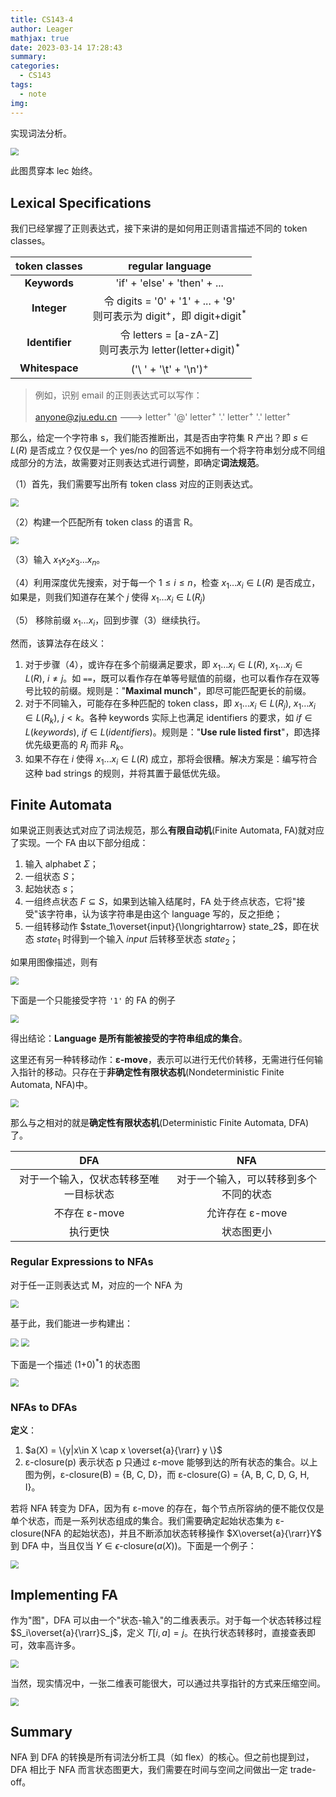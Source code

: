 ```yaml
---
title: CS143-4
author: Leager
mathjax: true
date: 2023-03-14 17:28:43
summary:
categories:
  - CS143
tags:
  - note
img:
---
```


实现词法分析。

<!--more-->

<img src="0.png" style="zoom:80%;" />

此图贯穿本 lec 始终。

## Lexical Specifications

我们已经掌握了正则表达式，接下来讲的是如何用正则语言描述不同的 token classes。

| token classes | regular language |
|:-:|:-:|
| **Keywords** | 'if' + 'else' + 'then' + ... |
| **Integer** | 令 digits = '0' + '1' + ... + '9'<br>则可表示为 digit<sup>+</sup>，即 digit+digit<sup>*</sup> |
| **Identifier** | 令 letters = [a-zA-Z]<br>则可表示为 letter(letter+digit)<sup>*</sup> |
| **Whitespace** | ('\ ' + '\t' + '\n')<sup>+</sup> |

> 例如，识别 email 的正则表达式可以写作：
>
> anyone@zju.edu.cn  ---> letter<sup>+</sup> '@' letter<sup>+</sup> '.' letter<sup>+</sup> '.' letter<sup>+</sup>

那么，给定一个字符串 s，我们能否推断出，其是否由字符集 R 产出？即 $s \in L(R)$ 是否成立？仅仅是一个 yes/no 的回答远不如拥有一个将字符串划分成不同组成部分的方法，故需要对正则表达式进行调整，即确定**词法规范**。

（1）首先，我们需要写出所有 token class 对应的正则表达式。

<img src="6.png" style = "zoom:80%">

（2）构建一个匹配所有 token class 的语言 R。

<img src="7.png" style = "zoom:80%">

（3）输入 $x_1x_2x_3\dots x_n$。

（4）利用深度优先搜索，对于每一个 $1\leq i\leq n$，检查 $x_1\dots x_i \in L(R)$ 是否成立，如果是，则我们知道存在某个 $j$ 使得 $x_1\dots x_i \in L(R_j)$

（5） 移除前缀 $x_1\dots x_i$，回到步骤（3）继续执行。

然而，该算法存在歧义：

1. 对于步骤（4），或许存在多个前缀满足要求，即 $x_1\dots x_i \in L(R),\ x_1\dots x_j \in L(R),\ i\neq j$。如 `==`，既可以看作存在单等号赋值的前缀，也可以看作存在双等号比较的前缀。规则是："**Maximal munch**"，即尽可能匹配更长的前缀。
2. 对于不同输入，可能存在多种匹配的 token class，即 $x_1\dots x_i \in L(R_j),\ x_1\dots x_i \in L(R_k),\ j < k$。各种 keywords 实际上也满足 identifiers 的要求，如 $if\in L(keywords),\ if\in L(identifiers)$。规则是："**Use rule listed first**"，即选择优先级更高的 $R_j$ 而非 $R_k$。
3. 如果不存在 $i$ 使得 $x_1\dots x_i \in L(R)$ 成立，那将会很糟。解决方案是：编写符合这种 bad strings 的规则，并将其置于最低优先级。

## Finite Automata

如果说正则表达式对应了词法规范，那么**有限自动机**(Finite Automata, FA)就对应了实现。一个 FA 由以下部分组成：

1. 输入 alphabet $\Sigma$；
2. 一组状态 $S$；
3. 起始状态 $s$；
4. 一组终点状态 $F\subseteq S$，如果到达输入结尾时，FA 处于终点状态，它将"接受"该字符串，认为该字符串是由这个 language 写的，反之拒绝；
5. 一组转移动作 $state_1\overset{input}{\longrightarrow} state_2$，即在状态 $state_1$ 时得到一个输入 $input$ 后转移至状态 $state_2$；

如果用图像描述，则有

<img src="8.png" style = "zoom:80%">

下面是一个只能接受字符 `'1'` 的 FA 的例子

<img src="9.png" style = "zoom:80%">

得出结论：**Language 是所有能被接受的字符串组成的集合**。

这里还有另一种转移动作：**ε-move**，表示可以进行无代价转移，无需进行任何输入指针的移动。只存在于**非确定性有限状态机**(Nondeterministic Finite Automata, NFA)中。

<img src="10.png" style = "zoom:80%">

那么与之相对的就是**确定性有限状态机**(Deterministic Finite Automata, DFA)了。

| DFA | NFA |
|:-:|:-:|
| 对于一个输入，仅状态转移至唯一目标状态 | 对于一个输入，可以转移到多个不同的状态 |
| 不存在 ε-move | 允许存在 ε-move |
| 执行更快 | 状态图更小 |

### Regular Expressions to NFAs

对于任一正则表达式 M，对应的一个 NFA 为

<img src="11.png" style = "zoom:80%">

基于此，我们能进一步构建出：

<img src="12.png" style = "zoom:80%">

<img src="13.png" style = "zoom:80%">

下面是一个描述 (1+0)<sup>*</sup>1 的状态图

<img src="14.png" style = "zoom:80%">

### NFAs to DFAs

**定义**：

1. $a(X) = \{y|x\in X \cap x \overset{a}{\rarr} y \}$
2. ε-closure(p) 表示状态 p 只通过 ε-move 能够到达的所有状态的集合。以上图为例，ε-closure(B) = {B, C, D}，而 ε-closure(G) = {A, B, C, D, G, H, I}。

若将 NFA 转变为 DFA，因为有 ε-move 的存在，每个节点所容纳的便不能仅仅是单个状态，而是一系列状态组成的集合。我们需要确定起始状态集为 ε-closure(NFA 的起始状态)，并且不断添加状态转移操作 $X\overset{a}{\rarr}Y$ 到 DFA 中，当且仅当 $Y \in \epsilon\text{-closure}(a(X))$。下面是一个例子：

<img src="1.png" style = "zoom:80%">

## Implementing FA

作为"图"，DFA 可以由一个"状态-输入"的二维表表示。对于每一个状态转移过程 $S_i\overset{a}{\rarr}S_j$，定义 $T[i, a] = j$。在执行状态转移时，直接查表即可，效率高许多。

<img src="2.png" style = "zoom:80%">

当然，现实情况中，一张二维表可能很大，可以通过共享指针的方式来压缩空间。

<img src="3.png" style = "zoom:80%">

## Summary

NFA 到 DFA 的转换是所有词法分析工具（如 flex）的核心。但之前也提到过，DFA 相比于 NFA 而言状态图更大，我们需要在时间与空间之间做出一定 trade-off。 